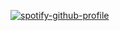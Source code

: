 [![spotify-github-profile](https://spotify-github-profile.kittinanx.com/api/view?uid=31evs5lig3raypilb5fe33bivdei&cover_image=true&theme=natemoo-re&show_offline=false&background_color=121212&interchange=false&bar_color=53b14f&bar_color_cover=false)](https://spotify-github-profile.kittinanx.com/api/view?uid=31evs5lig3raypilb5fe33bivdei&redirect=true)

















































































































